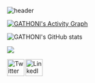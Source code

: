 ![header](https://user-images.githubusercontent.com/95654321/151125808-7e478f36-c1d1-49da-84f7-c71accf1dc62.png)

<a href="https://github.com/Finyasy/github-readme-activity-graph"><img alt="GATHONI's Activity Graph" src="https://activity-graph.herokuapp.com/graph?username=GATHONI-WANJIRA&bg_color=1F222E&color=F8D866&line=D9E650&point=FFFFFF&hide_border=true" /></a>

![GATHONI's GitHub stats](https://github-readme-stats.vercel.app/api?username=GATHONI-WANJIRA&theme=merko&show_icons=true)


<a href="https://git.io/streak-stats">
  <img align="center" src="https://github-readme-streak-stats.herokuapp.com/?user=GATHONI-WANJIRA&theme=highcontrast" />
</a>

<p align="left">
<a href="https://twitter.com/Gathoni_Wanjira" target="blank"><img align="left" src="https://img.icons8.com/color/48/000000/twitter--v2.png" alt="Twitter" height="40" width="40" /></a>
<a href="https://www.linkedin.com/in/gathoni-w-2bb8a71a9/" target="blank"><img align="left" src="https://img.icons8.com/color/48/000000/linkedin.png" alt="LinkedIN" height="40" width="40" /></a>
